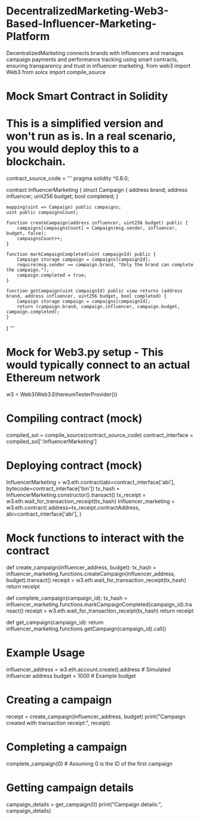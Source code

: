# DecentralizedMarketing-Web3-Based-Influencer-Marketing-Platform
DecentralizedMarketing connects brands with influencers and manages campaign payments and performance tracking using smart contracts, ensuring transparency and trust in influencer marketing.
from web3 import Web3
from solcx import compile_source

# Mock Smart Contract in Solidity
# This is a simplified version and won't run as is. In a real scenario, you would deploy this to a blockchain.
contract_source_code = '''
pragma solidity ^0.8.0;

contract InfluencerMarketing {
    struct Campaign {
        address brand;
        address influencer;
        uint256 budget;
        bool completed;
    }
    
    mapping(uint => Campaign) public campaigns;
    uint public campaignsCount;

    function createCampaign(address influencer, uint256 budget) public {
        campaigns[campaignsCount] = Campaign(msg.sender, influencer, budget, false);
        campaignsCount++;
    }
    
    function markCampaignCompleted(uint campaignId) public {
        Campaign storage campaign = campaigns[campaignId];
        require(msg.sender == campaign.brand, "Only the brand can complete the campaign.");
        campaign.completed = true;
    }
    
    function getCampaign(uint campaignId) public view returns (address brand, address influencer, uint256 budget, bool completed) {
        Campaign storage campaign = campaigns[campaignId];
        return (campaign.brand, campaign.influencer, campaign.budget, campaign.completed);
    }
}
'''

# Mock for Web3.py setup - This would typically connect to an actual Ethereum network
w3 = Web3(Web3.EthereumTesterProvider())

# Compiling contract (mock)
compiled_sol = compile_source(contract_source_code)
contract_interface = compiled_sol['<stdin>:InfluencerMarketing']

# Deploying contract (mock)
InfluencerMarketing = w3.eth.contract(abi=contract_interface['abi'], bytecode=contract_interface['bin'])
tx_hash = InfluencerMarketing.constructor().transact()
tx_receipt = w3.eth.wait_for_transaction_receipt(tx_hash)
influencer_marketing = w3.eth.contract(
    address=tx_receipt.contractAddress,
    abi=contract_interface['abi'],
)

# Mock functions to interact with the contract
def create_campaign(influencer_address, budget):
    tx_hash = influencer_marketing.functions.createCampaign(influencer_address, budget).transact()
    receipt = w3.eth.wait_for_transaction_receipt(tx_hash)
    return receipt

def complete_campaign(campaign_id):
    tx_hash = influencer_marketing.functions.markCampaignCompleted(campaign_id).transact()
    receipt = w3.eth.wait_for_transaction_receipt(tx_hash)
    return receipt

def get_campaign(campaign_id):
    return influencer_marketing.functions.getCampaign(campaign_id).call()

# Example Usage
influencer_address = w3.eth.account.create().address # Simulated influencer address
budget = 1000  # Example budget

# Creating a campaign
receipt = create_campaign(influencer_address, budget)
print("Campaign created with transaction receipt:", receipt)

# Completing a campaign
complete_campaign(0) # Assuming 0 is the ID of the first campaign

# Getting campaign details
campaign_details = get_campaign(0)
print("Campaign details:", campaign_details)

